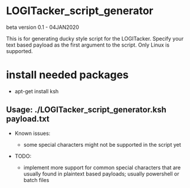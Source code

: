 # LOGITacker_script_generator
beta version 0.1 - 04JAN2020

This is for generating ducky style script for the LOGITacker.
Specify your text based payload as the first argument to the script.
Only Linux is supported.

# install needed packages
- apt-get install ksh

## Usage: ./LOGITacker_script_generator.ksh payload.txt

- Known issues: 
    - some special characters might not be supported in the script yet

- TODO: 
    - implement more support for common special characters that are usually found in plaintext based payloads; usually powershell or batch files
